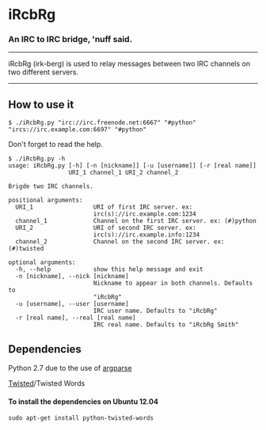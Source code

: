 iRcbRg
======

### An IRC to IRC bridge, 'nuff said. ###


************************
iRcbRg (irk-berg) is used to relay messages between two IRC channels on two different servers.
************************

How to use it
-------------
```
$ ./iRcbRg.py "irc://irc.freenode.net:6667" "#python" "ircs://irc.example.com:6697" "#python"
```
Don't forget to read the help.
```
$ ./iRcbRg.py -h
usage: iRcbRg.py [-h] [-n [nickname]] [-u [username]] [-r [real name]]
                 URI_1 channel_1 URI_2 channel_2

Brigde two IRC channels.

positional arguments:
  URI_1                 URI of first IRC server. ex:
                        irc(s)://irc.example.com:1234
  channel_1             Channel on the first IRC server. ex: (#)python
  URI_2                 URI of second IRC server. ex:
                        irc(s)://irc.example.info:1234
  channel_2             Channel on the second IRC server. ex: (#)twisted

optional arguments:
  -h, --help            show this help message and exit
  -n [nickname], --nick [nickname]
                        Nickname to appear in both channels. Defaults to
                        "iRcbRg"
  -u [username], --user [username]
                        IRC user name. Defaults to "iRcbRg"
  -r [real name], --real [real name]
                        IRC real name. Defaults to "iRcbRg Smith"
```

Dependencies
------------
Python 2.7 due to the use of [argparse](http://docs.python.org/dev/library/argparse.html)

[Twisted](https://en.wikipedia.org/wiki/Twisted_(software) )/Twisted Words

#### To install the dependencies on Ubuntu 12.04 ####
```
sudo apt-get install python-twisted-words
```
